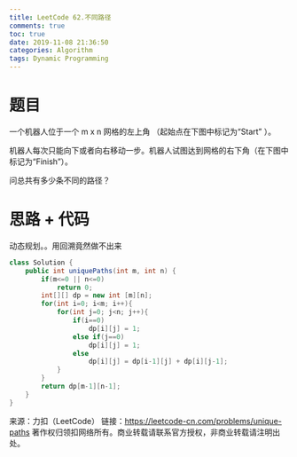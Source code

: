 ```yaml
---
title: LeetCode 62.不同路径
comments: true
toc: true
date: 2019-11-08 21:36:50
categories: Algorithm
tags: Dynamic Programming
---
```


# 题目

一个机器人位于一个 m x n 网格的左上角 （起始点在下图中标记为“Start” ）。

机器人每次只能向下或者向右移动一步。机器人试图达到网格的右下角（在下图中标记为“Finish”）。

问总共有多少条不同的路径？

# 思路 + 代码

动态规划。。用回溯竟然做不出来

```java
class Solution {
    public int uniquePaths(int m, int n) {
        if(m<=0 || n<=0)
            return 0;
        int[][] dp = new int [m][n];
        for(int i=0; i<m; i++){
            for(int j=0; j<n; j++){
                if(i==0)
                    dp[i][j] = 1;
                else if(j==0)
                    dp[i][j] = 1;
                else
                    dp[i][j] = dp[i-1][j] + dp[i][j-1];
            }
        }
        return dp[m-1][n-1];
    }
}
```

来源：力扣（LeetCode）
链接：https://leetcode-cn.com/problems/unique-paths
著作权归领扣网络所有。商业转载请联系官方授权，非商业转载请注明出处。
